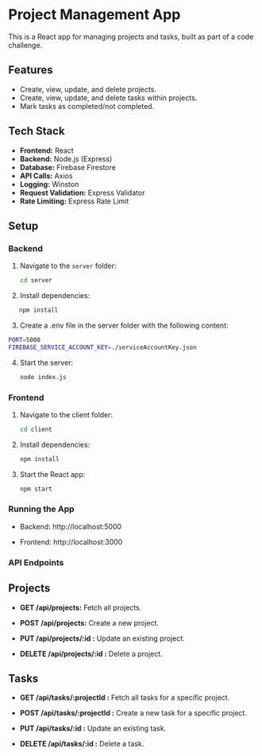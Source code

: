 # Project Management App

This is a React app for managing projects and tasks, built as part of a code challenge.

## Features
- Create, view, update, and delete projects.
- Create, view, update, and delete tasks within projects.
- Mark tasks as completed/not completed.

## Tech Stack
- **Frontend:** React
- **Backend:** Node.js (Express)
- **Database:** Firebase Firestore
- **API Calls:** Axios
- **Logging:** Winston
- **Request Validation:** Express Validator
- **Rate Limiting:** Express Rate Limit

## Setup

### Backend
1. Navigate to the `server` folder:
   ```bash
   cd server
   ```
2. Install dependencies:
 ```bash
    npm install
```

3. Create a .env file in the server folder with the following content:
```bash
PORT=5000
FIREBASE_SERVICE_ACCOUNT_KEY=./serviceAccountKey.json
```
    
4. Start the server:
    ```bash
    node index.js
    ```

### Frontend
1. Navigate to the client folder:
    ```bash
    cd client
    ```
2. Install dependencies:
    ```bash
    npm install
    ```
3. Start the React app:
    ```bash
    npm start
    ```
### Running the App
- Backend: http://localhost:5000

- Frontend: http://localhost:3000

### API Endpoints

## Projects

- **GET /api/projects:** Fetch all projects.

- **POST /api/projects:** Create a new project.

- **PUT /api/projects/:id :** Update an existing project.

- **DELETE /api/projects/:id :** Delete a project.

## Tasks

- **GET /api/tasks/:projectId :** Fetch all tasks for a specific project.

- **POST /api/tasks/:projectId :** Create a new task for a specific project.

- **PUT /api/tasks/:id :** Update an existing task.

- **DELETE /api/tasks/:id :** Delete a task.

